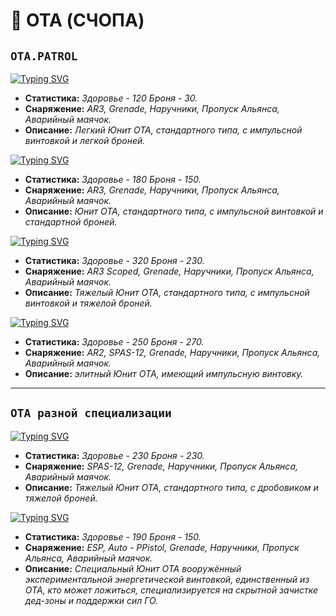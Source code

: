 # 🤖 OTA (СЧОПА)

## `OTA.PATROL`

[![Typing SVG](https://readme-typing-svg.herokuapp.com?size=30&duration=3000&center=true&vCenter=true&multiline=true&height=65&lines=C8.STD.OTA.PATROL+-+L)](https://git.io/typing-svg)

* **Статистика:** _Здоровье - 120_ _Броня - 30._
* **Снаряжение:**  _AR3,_ _Grenade,_ _Наручники,_ _Пропуск Альянса,_ _Аварийный маячок._
* **Описание:** _Легкий Юнит ОТА, стандартного типа, с импульсной винтовкой и легкой броней._
 
[![Typing SVG](https://readme-typing-svg.herokuapp.com?size=30&duration=3000&center=true&vCenter=true&multiline=true&height=65&lines=C8.STD.OTA.PATROL+)](https://git.io/typing-svg)

* **Статистика:** _Здоровье - 180_ _Броня - 150._ 
* **Снаряжение:**  _AR3,_ _Grenade,_ _Наручники,_ _Пропуск Альянса,_ _Аварийный маячок._
* **Описание:** _Юнит ОТА, стандартного типа, с импульсной винтовкой и стандартной броней._

[![Typing SVG](https://readme-typing-svg.herokuapp.com?size=30&duration=3000&center=true&vCenter=true&multiline=true&height=65&lines=C8.STD.OTA.PATROL+-+H)](https://git.io/typing-svg)

* **Статистика:** _Здоровье - 320_ _Броня - 230._ 
* **Снаряжение:**  _AR3 Scoped,_ _Grenade,_ _Наручники,_ _Пропуск Альянса,_ _Аварийный маячок._
* **Описание:** _Тяжелый Юнит ОТА, стандартного типа, с импульсной винтовкой и тяжелой броней._

[![Typing SVG](https://readme-typing-svg.herokuapp.com?size=30&duration=3000&center=true&vCenter=true&multiline=true&height=65&lines=C8.STD.OTA.PATROL+-+E)](https://git.io/typing-svg)

* **Статистика:** _Здоровье - 250_ _Броня - 270._
* **Снаряжение:**  _AR2,_ _SPAS-12,_ _Grenade,_ _Наручники,_ _Пропуск Альянса,_ _Аварийный маячок._
* **Описание:** _элитный Юнит ОТА, имеющий импульсную винтовку._

***

## `ОТА разной специализации`

[![Typing SVG](https://readme-typing-svg.herokuapp.com?size=30&duration=3000&center=true&vCenter=true&multiline=true&height=65&lines=C8.STD.OTA.Shotgunner)](https://git.io/typing-svg)

* **Статистика:** _Здоровье - 230_ _Броня - 230._ 
* **Снаряжение:**  _SPAS-12,_ _Grenade,_ _Наручники,_ _Пропуск Альянса,_ _Аварийный маячок._
* **Описание:** _Тяжелый Юнит ОТА, стандартного типа, с дробовиком и тяжелой броней._

[![Typing SVG](https://readme-typing-svg.herokuapp.com?size=30&duration=3000&center=true&vCenter=true&multiline=true&height=65&lines=C8.STD.OTA.RANGER)](https://git.io/typing-svg)

* **Статистика:** _Здоровье - 190_ _Броня - 150._ 
* **Снаряжение:**  _ESP,_ _Auto - PPistol,_ _Grenade,_ _Наручники,_ _Пропуск Альянса,_ _Аварийный маячок._
* **Описание:** _Специальный Юнит ОТА вооружённый экспериментальной энергетической винтовкой, единственный из ОТА, кто может ложиться, специализируется на скрытной зачистке дед-зоны и поддержки сил ГО._



